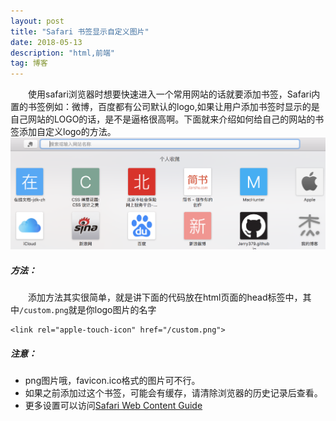 ```yaml
---
layout: post
title: "Safari 书签显示自定义图片"
date: 2018-05-13
description: "html,前端"
tag: 博客
---
```


&emsp;&emsp;使用safari浏览器时想要快速进入一个常用网站的话就要添加书签，Safari内置的书签例如：微博，百度都有公司默认的logo,如果让用户添加书签时显示的是自己网站的LOGO的话，是不是逼格很高啊。下面就来介绍如何给自己的网站的书签添加自定义logo的方法。
![safari书签截图](/images/posts/WX20180513-124446@2x.png)
##### 方法：
&emsp;&emsp;添加方法其实很简单，就是讲下面的代码放在html页面的head标签中，其中<code>/custom.png</code>就是你logo图片的名字
```
<link rel="apple-touch-icon" href="/custom.png">
```
##### 注意：
- png图片哦，favicon.ico格式的图片可不行。
- 如果之前添加过这个书签，可能会有缓存，请清除浏览器的历史记录后查看。
- 更多设置可以访问[Safari Web Content Guide](https://developer.apple.com/library/content/documentation/AppleApplications/Reference/SafariWebContent/ConfiguringWebApplications/ConfiguringWebApplications.html)
